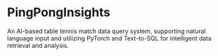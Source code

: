 # PingPongInsights
An AI-based table tennis match data query system, supporting natural language input and utilizing PyTorch and Text-to-SQL for intelligent data retrieval and analysis.
